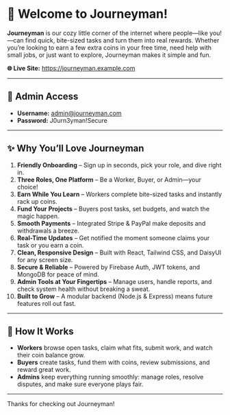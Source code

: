 # 👋 Welcome to Journeyman!

**Journeyman** is our cozy little corner of the internet where people—like you!—can find quick, bite-sized tasks and turn them into real rewards. Whether you’re looking to earn a few extra coins in your free time, need help with small jobs, or just want to explore, Journeyman makes it simple and fun.

**🌐 Live Site:** https://journeyman.example.com  

---

## 🔑 Admin Access  
- **Username:** admin@journeyman.com  
- **Password:** J0urn3yman!Secure  

---

## ✨ Why You’ll Love Journeyman

1. **Friendly Onboarding** – Sign up in seconds, pick your role, and dive right in.  
2. **Three Roles, One Platform** – Be a Worker, Buyer, or Admin—your choice!  
3. **Earn While You Learn** – Workers complete bite-sized tasks and instantly rack up coins.  
4. **Fund Your Projects** – Buyers post tasks, set budgets, and watch the magic happen.  
5. **Smooth Payments** – Integrated Stripe & PayPal make deposits and withdrawals a breeze.  
6. **Real-Time Updates** – Get notified the moment someone claims your task or you earn a coin.  
7. **Clean, Responsive Design** – Built with React, Tailwind CSS, and DaisyUI for any screen size.  
8. **Secure & Reliable** – Powered by Firebase Auth, JWT tokens, and MongoDB for peace of mind.  
9. **Admin Tools at Your Fingertips** – Manage users, handle reports, and check system health without breaking a sweat.  
10. **Built to Grow** – A modular backend (Node.js & Express) means future features roll out fast.  

---

## 🎯 How It Works

- **Workers** browse open tasks, claim what fits, submit work, and watch their coin balance grow.  
- **Buyers** create tasks, fund them with coins, review submissions, and reward great work.  
- **Admins** keep everything running smoothly: manage roles, resolve disputes, and make sure everyone plays fair.  

---

Thanks for checking out Journeyman!  
  